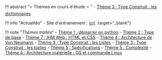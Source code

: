 
!!! abstract ":star: Thèmes en cours d'étude :star: "
    - [Thème 3 : Type Construit : les dictionnaires](./T3_Type_construit/3.3_Dictionnaires/cours/)
    
!!! info "Actualités"
    - Site d'entrainement : [ici](https://e-nsi.gitlab.io/pratique/tags/){. target="_blank"}

!!! note "*Thèmes traités*"
    - [Thème 1 : démarrer en python](T1_demarrer_en_python/sommaire.md)
    - [Thème 2 : Type de base](T2_Type_de_base/sommaire.md)
    - [Thème 7 : IHM Web : HTML et CSS](T7_IHM_Web/7.1_Interactions_page_web/cours.md)
    - [Thème 4 : Architecture de Von Neumann](T4_Architecture_materielle/Architecture_von_neumann/cours.md)
    - [Thème 3 : Type Construit : les Listes](T3_Type_construit/3.1_Listes/cours.md)
    - [Thème 3 : Type Construit : les tuples](./T3_Type_construit/3.2_tuples/cours/)
    - [Thème 5 : Spécifications](T5_algorithmique/5.0_specifications/cours.md)
    - [Thème 5 : Complexité](T5_algorithmique/5.2_complexite/cours.md)
    - [Thème 4 : Architecture matérielle : OS et commande Linux](T4_Architecture_materielle/4.4_Decouverte_des_commandes_Linux/cours.md)


<!--
!!! abstract ":beach: :sunny: Préparer sa rentrée en Terminale :sunny: :beach: "
    Chers élèves de Première (Groupe 1 et Groupe 2), voilà les chapitres à revoir en priorité pour aborder sereinement l'année de Terminale en NSI :
    - Les listes, les tuples et les dictionnaires. À retrouver [ici](https://glassus.github.io/premiere_nsi/T2_Representation_des_donnees/sommaire/){. target="_blank"}.
    - Le plus important : les chapitres suivants d'algorithmique, à retrouver [ici](https://glassus.github.io/premiere_nsi/T4_Algorithmique/sommaire/){. target="_blank"} :
        - Complexité
        - Tris par sélection et insertion
        - Dichotomie
        
!!! abstract ":star: Actualités :star:"
    - Organisez-vous avec (par exemple) [Trello](https://trello.com/fr){. target="_blank"}, [Notion](https://www.notion.so/fr-fr){. target="_blank"} ou [Zenkit](https://zenkit.com/){. target="_blank"}
    - Épreuves Pratiques : [entraînez-vous sur nsi-pratique](https://ens-fr.gitlab.io/nsi-pratique/){. target="_blank"}

    - Les sujets de la BNS 2022 de l'Épreuve Pratique sont parus, vous pouvez les retrouver [ici](T6_6_Epreuve_pratique/BNS_2022/)
    - **Infos orientation :**
        - [Lien](https://www.geipi-polytech.org/){. target="_blank"} vers le site des 34 écoles d'ingénieurs **publiques** du groupe GEIPI
        - [Lien](data/sujet0_geipi.pdf){. target="_blank"} vers le sujet 0 de leur épreuve NSI.

!!! note "*Thèmes traités*"
    - [Architecture Von Neumann (1ère)](https://glassus.github.io/premiere_nsi/T3_Architecture_materielle/3.2_Architecture_Von_Neumann/cours/)
    - [Systèmes sur puce](T5_Architecture_materielle/5.1_Systemes_sur_puce/cours/) 
    - [Gestion des processus](T5_Architecture_materielle/5.2_Gestion_des_processus/cours/)  
    - [Cryptographie](T5_Architecture_materielle/5.4_Cryptographie/cours/)
    - [Diviser pour régner](T3_Algorithmique/3.1_Diviser_pour_regner/cours/)
    - [Arbres](T1_Structures_de_donnees/1.3_Arbres/cours/)
    - [Protocoles de routage](T5_Architecture_materielle/5.3_Protocoles_de_routage/cours/)
    - [Dictionnaires](T1_Structures_de_donnees/1.2_Dictionnaires/cours/)  
    - [Langage SQL](T4_Bases_de_donnees/4.2_Langage_SQL/cours/)
    - [Modèle relationnel](T4_Bases_de_donnees/4.1_Modele_relationnel/cours/)
    - [Listes / piles / files](T1_Structures_de_donnees/1.1_Listes_Piles_Files/cours/)  
    - [Récursivité](T2_Programmation/2.2_Recursivite/cours/)  
    - [Programmation Orientée Objet](T2_Programmation/2.1_Programmation_Orientee_Objet/cours/)  
-->